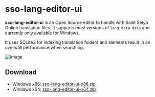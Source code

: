 # sso-lang-editor-ui

**sso-lang-editor-ui** is an Open Source editor to handle with Saint Seiya Online translation files. It supports most versions of `lang_data.data` and currently only available for Windows.

It uses SQLite3 for indexing translation folders and elements result in an overwall performance when searching.

![image](https://user-images.githubusercontent.com/9257067/233847646-c283f1df-7477-4721-8747-b2428230c208.png)

## Download

* Windows x86: [sso-lang-editor-ui-x86.zip](https://github.com/meruen/sso-lang-editor-ui/blob/master/bin/Release/net6.0-windows/publish/sso-lang-editor-ui-x86.zip)
* Windows x64: [sso-lang-editor-ui-x64.zip](https://github.com/meruen/sso-lang-editor-ui/blob/master/bin/Release/net6.0-windows/publish/sso-lang-editor-ui-x64.zip)
